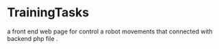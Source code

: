 # TrainingTasks
a front end web page for control a robot movements
that connected with backend php file .
